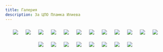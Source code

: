 ```yaml
---
title: Галерия
description: За ЦПО Пламка Илиева
---
```


<div style="text-align: center;">
    <img src="../pics/IMG_0015.JPG" style="max-width: 400px; height: auto; margin: 10px;" />
    <img src="../pics/IMG_0016.JPG" style="max-width: 400px; height: auto; margin: 10px;" />
    <img src="../pics/IMG_0237.JPG" style="max-width: 400px; height: auto; margin: 10px;" />
    <img src="../pics/IMG_0268.JPG" style="max-width: 400px; height: auto; margin: 10px;" />
    <img src="../pics/IMG_4019.JPG" style="max-width: 400px; height: auto; margin: 10px;" />
    <img src="../pics/IMG_20210610_173945.jpg" style="max-width: 400px; height: auto; margin: 10px;" />
    <img src="../pics/IMG_20210610_173957.jpg" style="max-width: 400px; height: auto; margin: 10px;" />
    <img src="../pics/IMG_20210610_174105.jpg" style="max-width: 400px; height: auto; margin: 10px;" />
    <img src="../pics/IMG_20210610_174522.jpg" style="max-width: 400px; height: auto; margin: 10px;" />
    <img src="../pics/IMG_20210610_174908.jpg" style="max-width: 400px; height: auto; margin: 10px;" />
    <img src="../pics/IMG_20210819_182606.jpg" style="max-width: 400px; height: auto; margin: 10px;" />
    <img src="../pics/IMG_20210819_182941.jpg" style="max-width: 400px; height: auto; margin: 10px;" />
    <img src="../pics/IMG_20210819_184733.jpg" style="max-width: 400px; height: auto; margin: 10px;" />
    <img src="../pics/IMG_20210819_195545.jpg" style="max-width: 400px; height: auto; margin: 10px;" />
    <img src="../pics/IMG_20210819_195853.jpg" style="max-width: 400px; height: auto; margin: 10px;" />
    <img src="../pics/IMG_20210819_202746.jpg" style="max-width: 400px; height: auto; margin: 10px;" />
    <img src="../pics/IMG_20210819_201604.jpg" style="max-width: 400px; height: auto; margin: 10px;" />
    <img src="../pics/STA61130.JPG" style="max-width: 400px; height: auto; margin: 10px;" />
    <img src="../pics/STA62132.JPG" style="max-width: 400px; height: auto; margin: 10px;" />
    <img src="../pics/STA63027.JPG" style="max-width: 400px; height: auto; margin: 10px;" />
</div>
